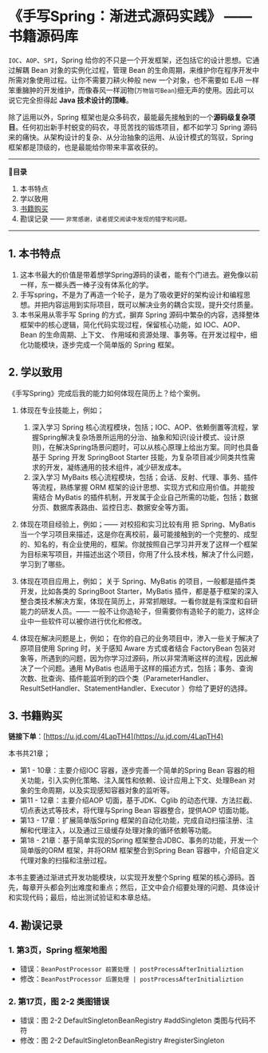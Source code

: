 # 《手写Spring：渐进式源码实践》 —— 书籍源码库

`IOC`、`AOP`、`SPI`，Spring 给你的不只是一个开发框架，还包括它的设计思想。它通过解耦 Bean 对象的实例化过程，管理 Bean 的生命周期，来维护你在程序开发中所需对象使用过程。让你不需要刀耕火种般 new 一个对象，也不需要如 EJB 一样笨重臃肿的开发维护，而像春风一样润物(`万物皆可Bean`)细无声的使用。因此可以说它完全担得起 **Java 技术设计的顶峰**。

除了运用以外，Spring 框架也是众多码农，最能最先接触到的一个**源码级复杂项目**。任何初出新手村蜕变的码农，寻觅苦找的锻炼项目，都不如学习 Spring 源码来的痛快。从架构设计的复杂、从分治抽象的运用、从设计模式的驾驭，Spring 框架都是顶级的，也是最能给你带来丰富收获的。

---

**📝目录**

1. 本书特点
2. 学以致用
3. [书籍购买](https://u.jd.com/4LapTH4)
4. 勘误记录 —— `非常感谢，读者提交阅读中发现的错字和问题。`

---

## 1. 本书特点

1. 这本书最大的价值是带着想学Spring源码的读者，能有个门进去。避免像以前一样，东一榔头西一棒子没有体系化的学。
2. 手写spring，不是为了再造一个轮子，是为了吸收更好的架构设计和编程思想。并把内容运用到实际项目，既可以解决业务的耦合实现，提升交付质量。
3. 本书采用从零手写 Spring 的方式，摒弃 Spring 源码中繁杂的内容，选择整体框架中的核心逻辑，简化代码实现过程，保留核心功能，如 IOC、AOP、Bean 的生命周期、上下文、 作用域和资源处理、事务等。在开发过程中，细化功能模块，逐步完成一个简单版的 Spring 框架。

## 2. 学以致用

《手写Spring》完成后我的能力如何体现在简历上？给个案例。

1. 体现在专业技能上，例如；
    1. 深入学习 Spring 核心流程模块，包括；IOC、AOP、依赖倒置等流程，掌握Spring解决复杂场景所运用的分治、抽象和知识(设计模式、设计原则)，在解决Spring场景问题时，可以从核心原理上给出方案。同时也具备基于 Spring 开发 SpringBoot Starter 技能，为复杂项目减少同类共性需求的开发，凝练通用的技术组件，减少研发成本。
    2. 深入学习 MyBaits 核心流程模块，包括；会话、反射、代理、事务、插件等流程，熟练掌握 ORM 框架的设计思想、实现方式和应用价值。并能按需结合 MyBatis 的插件机制，开发属于企业自己所需的功能，包括；数据分页、数据库表路由、监控日志、数据安全等方面。

2. 体现在项目经验上，例如；—— 对校招和实习比较有用
把 Spring、MyBatis 当一个学习项目来描述，这是你在离校前，最可能接触到的一个完整的、成型的、知名的，有企业使用的，框架。你就按照自己学习并开发了这样一个框架为目标来写项目，并描述出这个项目，你用了什么技术栈，解决了什么问题，学习到了哪些。

3. 体现在项目应用上，例如；
关于 Spring、MyBatis 的项目，一般都是插件类开发，比如各类的 SpringBoot Starter，MyBatis 插件，都是基于框架的深入整合类技术解决方案，体现在简历上，非常抓眼球。一看你就是有深度和自研能力的研发人员。—— 一般不让你造轮子，但需要你有造轮子的能力，这样企业中一些软件可以被你进行优化和修改。

4. 体现在解决问题是上，例如；
在你的自己的业务项目中，渗入一些关于解决了原项目使用 Spring 时，关于感知 Aware 方式或者结合 FactoryBean 包装对象等，所遇到的问题，因为你学习过源码，所以非常清晰这样的流程，因此解决了一个问题。通用 MyBatis 也适用于这样的描述方式，包括；事务、查询次数、批查询、插件能监听到的四个类（ParameterHandler、ResultSetHandler、StatementHandler、Executor ）你给了更好的选择。

## 3. 书籍购买

**链接下单**：[https://u.jd.com/4LapTH4](https://u.jd.com/4LapTH4)

本书共21章；
- 第1 - 10章：主要介绍IOC 容器，逐步完善一个简单的Spring Bean 容器的相关功能，引入实例化策略、注入属性和依赖、设计应用上下文、处理Bean 对象的生命周期，以及实现感知容器对象的监听等。
- 第11 - 12章：主要介绍AOP 切面，基于JDK、Cglib 的动态代理、方法拦截、切点表达式等技术，将代理与Spring Bean 容器整合，提供AOP 切面功能。
- 第13 - 17章：扩展简单版Spring 框架的自动化功能，完成自动扫描注册、注解和代理注入，以及通过三级缓存处理对象的循环依赖等功能。
- 第18 - 21章：基于简单实现的Spring 框架整合JDBC、事务的功能，开发一个简单版的ORM 框架，并将ORM 框架整合到Spring Bean 容器中，介绍自定义代理对象的扫描和注册过程。

本书主要通过渐进式开发功能模块，以实现开发整个Spring 框架的核心源码。首先，每章开头都会列出难度和重点；然后，正文中会介绍要处理的问题、具体设计和实现代码；最后，给出测试验证和本章总结。

## 4. 勘误记录

### 1. 第3页，Spring 框架地图

- 错误：`BeanPostProcessor 前置处理 | postProcessAfterInitializtion` 
- 修改：`BeanPostProcessor 后置处理 | postProcessAfterInitializtion` 

### 2. 第17页，图 2-2 类图错误

- 错误：图 2-2 DefaultSingletonBeanRegistry #addSingleton 类图与代码不符
- 修改：图 2-2 DefaultSingletonBeanRegistry #registerSingleton
